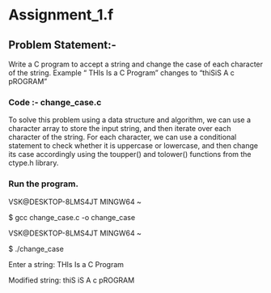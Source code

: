 

# Assignment_1.f

## Problem Statement:-

Write a C program to accept a string and change the case of each character of the string.
Example “ THIs Is a C Program” changes to “thiSiS A c pROGRAM”


### Code :- change_case.c
    
   To solve this problem using a data structure and algorithm, we can use a character array to store the input string,
   and then iterate over each character of the string. For each character, we can use a conditional statement to check
   whether it is uppercase or lowercase, and then change its case accordingly using the toupper() and tolower() 
   functions from the ctype.h library.


  
### Run the program.
  
  VSK@DESKTOP-8LMS4JT MINGW64 ~
  
  $ gcc change_case.c -o change_case

  VSK@DESKTOP-8LMS4JT MINGW64 ~
  
  $ ./change_case
  
  Enter a string: THIs Is a C Program
  
  Modified string: thiS iS A c pROGRAM
